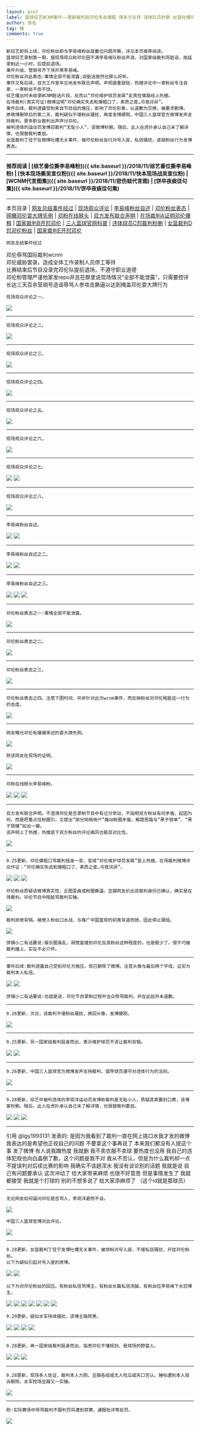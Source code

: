 ```yaml
---
layout: post
label: 篮球综艺WCNM事件——更新裁判批邓伦失态爆粗 得多方支持 违体队员秒删 女篮吐槽邓粉
author: 佚名
tag: 锤
comments: true
---
```


    新综艺即将上线，邓伦粉丝即与李易峰粉丝就番位问题开撕，详见本页推荐阅读。
    篮球综艺录制第一期，据现场观众称邓伦因不满李易峰队粉丝声浪，对国家级裁判骂脏话，拖延录制近一小时，后提前退场。
    事件升级，营销号齐下场开黑李易峰。
    邓伦粉丝对此表态:事情全部不能泄露;说脏话居然也那么好听。
    事件又有后续，双方工作室罕见地发布联合声明。声明避重就轻，热搜评论中一家粉丝专注自家，一家粉丝不依不饶。
    综艺播出时未收录WCNM脏话片段，反而以“邓伦维护球员发飙”走真性情路线上热搜。
    在场裁判(真实可证)微博证明“邓伦确实失态和爆粗口了，素质之差…令我诧异”。
    事件后续，裁判透露受到来自节目组的施压，影响了邓伦形象，以道歉为交换，被要求删博。
    原微博删除后的第二天，裁判疑似不堪粉丝骚扰，再度发博硬刚。中国三人篮球官方微博发声支持裁判。更多职业裁判出声声讨邓伦。
    被判违体的运动员发博怼裁判“无耻小人”，该微博秒删。随后，此人在虎扑承认自己未了解详情，也很替裁判委屈。
    女篮裁判丁佳宁在微博吐槽无关事件，被邓伦粉丝自行对号入座，私信骚扰，遂就粉丝行为发博表态。
    
---
#### 推荐阅读 | [综艺番位撕李易峰粉]({{ site.baseurl }}/2018/11/综艺番位撕李易峰粉)  | [快本现场撕吴宣仪粉]({{ site.baseurl }}/2018/11/快本现场战吴宣仪粉) | [WCNM代言图集]({{ site.baseurl }}/2018/11/悲伤蛙代言图) | [饼卒夜痰佳句集]({{ site.baseurl }}/2018/11/饼卒夜痰佳句集)
---
本页目录 \| [网友总结事件经过](#dxjja) \| [现场观众评论](#dxjjb)  \| [李易峰粉丝自述](#dxjje) \| [邓伦粉丝表态](#dxjjc)  \| [网曝邓伦耍大牌先例](#dxjjd)  \| [邓粉在线掰头](#dxjjf) \| [双方发布联合声明](#dxjjg) \| [在场裁判A证明邓伦爆粗](#dxjjh) \| [国家裁判B开怼邓伦](#dxjji) \| [三人篮球官网科普](#dxjjj) \| [违体球员C怼裁判秒删](#dxjjk) \| [女篮裁判D怼邓伦粉丝](#dxjjl) \| [国家裁判E开怼邓伦](#dxjjm)

<a class="anchor" name="dxjja"></a>

    网友总结事件经过

邓伦辱骂国际裁判wcnm  
邓伦威胁罢录，造成全体工作录制人员停工等待  
比赛结束后节目没录完邓伦队提前退场，不遵守职业道德  
邓伦粉管理严谨他家发repo并且在群里说现场情况“全部不能泄露”，只需要控评  
长达三天百余营销号造谣辱骂人参攻击撕逼以达到掩盖邓伦耍大牌行为

<a class="anchor" name="dxjjb"></a>

    现场观众评论之一。

<img src="{{ site.baseurl }}/images/005Ygb2Lly1g61ci2o1v1j30u01sgaic.jpg">

---

    现场观众评论之二。

<img src="{{ site.baseurl }}/images/Screen Shot 2019-08-16 at 4.11.44 AM.png">

---

    现场观众评论之三。
    
<img src="{{ site.baseurl }}/images/aI8wmWfUkDGSqLb.jpg">

---

    现场观众评论之四。
    
<img src="{{ site.baseurl }}/images/6eLCqNMxoWB3bsw.jpg">

---

    现场观众评论之五。
    
<img src="{{ site.baseurl }}/images/Screen Shot 2019-08-16 at 12.36.39 AM.png">

---

    现场观众评论之六。

<img src="{{ site.baseurl }}/images/mZsOLF.jpg">

---

    现场观众评论之七。

<img src="{{ site.baseurl }}/images/ePkgaQJlDybOc5z.jpg">
<img src="{{ site.baseurl }}/images/8nJyMFSTf4VtUv6.png">

---

    现场观众评论之八。

<img src="{{ site.baseurl }}/images/uuxmh6.jpg">

---

<a class="anchor" name="dxjje"></a>

    李易峰粉丝自述。
    
<img src="{{ site.baseurl }}/images/311337428.jpg">
<img src="{{ site.baseurl }}/images/311337429.jpg">

---

    李易峰粉丝自述之二。
    
<img src="{{ site.baseurl }}/images/Screen Shot 2019-08-16 at 4.07.00 AM.png">
<img src="{{ site.baseurl }}/images/Screen Shot 2019-08-16 at 4.07.10 AM.png">

---

    李易峰粉丝自述之三。
    
<img src="{{ site.baseurl }}/images/419d09d3ly1g61i8b62jxj20tz1lv1ho.jpg">
<img src="{{ site.baseurl }}/images/419d09d3ly1g61i8c2am9j20tx6sau0y.jpg">
<img src="{{ site.baseurl }}/images/419d09d3ly1g61i8csko1j20tz2nl1jk.jpg">

---

<a class="anchor" name="dxjjc"></a>

    邓伦粉丝表态之一:事情全部不能泄露。
    
<img src="{{ site.baseurl }}/images/5x74RuWlmdAnHPt.jpg">

---

    邓伦粉丝表态之二。
    
<img src="{{ site.baseurl }}/images/5orbX6fvtWiZMCk.jpg">

---

    邓伦粉丝表态之三。
    
<img src="{{ site.baseurl }}/images/weQZmb97HJXfYDa.jpg">

---

    邓伦粉丝表态之四。注意下图时间，并非针对此次wcnm事件，而反映粉丝对邓伦飚脏这一行为的态度。

<img src="{{ site.baseurl }}/images/IOzPXZJDL9cANv6.jpg">

---

<a class="anchor" name="dxjjd"></a>

    网友曝光邓伦有姗姗来迟的耍大牌先例。

<img src="{{ site.baseurl }}/images/Screen Shot 2019-08-16 at 1.28.00 AM.png">

    附该网友在现场的证明。
    
<img src="{{ site.baseurl }}/images/Screen Shot 2019-08-16 at 1.26.05 AM.png">

---

<a class="anchor" name="dxjjf"></a>

    邓粉在线掰头李易峰粉。
    
<img src="{{ site.baseurl }}/images/311326599.jpg">
<img src="{{ site.baseurl }}/images/311326600.jpg">
<img src="{{ site.baseurl }}/images/311326598.jpg">

---


<a class="anchor" name="dxjjg"></a>

    双方发布联合声明。不澄清邓伦是否录制节目中有过分举动，不指明双方粉丝有何矛盾、起因为何，而是把重点往粉圈引，又提出“部分网络用户”煽动粉圈矛盾，解题思路与“黑子锁单”、“黑子锁播”如出一辙。
    该声明上了热搜，热搜底下双方粉丝的评论画风也极具对比性。
    
<img src="{{ site.baseurl }}/images/311353445.jpg">


---


<a class="anchor" name="dxjjh"></a>

    9.25更新，邓伦爆粗口骂裁判摇身一变，变成“邓伦维护球员发飙”登上热搜。在场裁判微博评论作证：“邓伦确实失态和爆粗口了，素质之差…令我诧异”。
    
<img src="{{ site.baseurl }}/images/PR73IsLM2gWwUGY.jpg">
<img src="{{ site.baseurl }}/images/gfwxFqsci6MKrW3.png">
<img src="{{ site.baseurl }}/images/wcnm2.png">

    邓伦粉丝质疑该微博真实性，企图歪曲成粉圈撕逼。豆瓣网友扒出该裁判身份已确认，确实是在场裁判。邓伦节目中飚脏骂裁判实锤。
    
<img src="{{ site.baseurl }}/images/cp.png">

    裁判拒绝背锅。被卷入粉丝口水战，与推广中国篮球的初衷背道而驰，因此停止跟组。
    
<img src="{{ site.baseurl }}/images/cp2.png">

    饼铺小二有话要说:娱乐圈虽乱，胡搅蛮缠到邓伦及其粉丝这种程度的，也是极少了。很不巧被裁判撞上，实在不必介怀。
    
---

    事件后续:裁判透露自己受到邓伦方施压，现已删除了微博。注意头像与最后两个字母，证实为裁判本人私信。

<img src="{{ site.baseurl }}/images/OU2PsWktB4Ccmxd.jpg">
<img src="{{ site.baseurl }}/images/VA3ZKGbavJfnyrE.jpg">


    饼铺小二有话要说:也就是说，邓伦节目录制过程中当众辱骂裁判，并在此前并未道歉。
    
---


    9.26更新，次日，该裁判不堪粉丝骚扰，换回头像，发博硬刚。
    
<img src="{{ site.baseurl }}/images/cp3.png">

---


<a class="anchor" name="dxjji"></a>

    9.25更新，另一国家级裁判挺身而出，表示维护球员不该让裁判背锅。
    
<img src="{{ site.baseurl }}/images/Oy36nJdW4sIYXtv.jpg">
<img src="{{ site.baseurl }}/images/EsJuWbrxFktyLn1.jpg">

---


<a class="anchor" name="dxjjj"></a>

    9.26更新，中国三人篮球官方微博发声支持裁判，倡导球员遵守对违体行为的法则。
    
<img src="{{ site.baseurl }}/images/cp4.png">


---


<a class="anchor" name="dxjjk"></a>

    9.28更新，综艺中被判违体的李观洋运动员发博称裁判是无耻小人，质疑其索要封口费，该博客秒删。随后，此人在虎扑承认自己未了解详情，也很替裁判委屈。
    
<img src="{{ site.baseurl }}/images/sZIc7f2OjXir4dw.jpg">
<img src="{{ site.baseurl }}/images/mgu4aSARsJD82Q6.jpg">
<img src="{{ site.baseurl }}/images/205540a0a6s1s0szls1yl7.jpg">

---

引用 \@lgy1993131 发表的:
是因为我看到了裁判一直在网上挑口水我才发的微博
我表达的是希望他正视自己的问题 不要拿这个事再说了 本来我们都没有人提这个事
发了微博 有人说我蹭热度 我就删 我不卖衣服不卖球 要热度也没用
我自己的违体犯规也向白晶倒了歉，这个问题是我不对 我从不否认，但是为什么裁判却一点不提误判对后续比赛的影响
我确实不该趟浑水 我没有谈论别的话题 我就是说 自己有问题要承认 这次冲动了 给大家带来麻烦 也很不好意思 但是事情发生了 我就都接受
我就是个打球的 别的不想多说了 给大家添麻烦了
（这个id就是那球员）

---

    无论网友如何逼问邓伦是否骂人，李观洋避而不谈。

<img src="{{ site.baseurl }}/images/uK8g21inoJbSlVe.jpg">

    中国三人篮球官博对此评论。

<img src="{{ site.baseurl }}/images/204946sz666442fxz2zck6.jpg">

---

<a class="anchor" name="dxjjl"></a>

    9.28更新，女篮裁判丁佳宁发博吐槽无关事件，被饼粉对号入座，不堪私信骚扰，开挂邓伦粉丝。
    以下为疑似引起对号入座的原博。
    
<img src="{{ site.baseurl }}/images/235159kyvpg79jzdeed5gy.jpg">
<img src="{{ site.baseurl }}/images/000357zn54eie6ayae966t.png">

    以下为对邓伦粉丝的回应。有粉丝私信骂博主，有粉丝长篇私信洗脑，有粉丝拉李易峰下水怼博主。

<img src="{{ site.baseurl }}/images/235212zhqhhhhkhj8hf3h5.jpg">
<img src="{{ site.baseurl }}/images/235223lzt3gpjp1uf3rx1g.jpg">
<img src="{{ site.baseurl }}/images/234630uk7655rkdooiooee.jpg">
<img src="{{ site.baseurl }}/images/234913gugb6ulab9q1kulb.png">
<img src="{{ site.baseurl }}/images/235216zm5frx7mmcfmmmcm.jpeg">
<img src="{{ site.baseurl }}/images/235221bxqqmdo83kmadm8m.jpeg">
<img src="{{ site.baseurl }}/images/234957zuzrrnl54vllm73z.png">

    9.29更新，疑似水军持续骚扰，该博主路转黑。

<img src="{{ site.baseurl }}/images/204704ddm24wb0ll0nosds.jpg">
<img src="{{ site.baseurl }}/images/204740iz1i68i0p8h7r187.jpg">
<img src="{{ site.baseurl }}/images/204753epsiwxmwrmr1xiid.jpg">
<img src="{{ site.baseurl }}/images/204808czx617yxy4q99mj2.jpg">

---
    
<a class="anchor" name="dxjjm"></a>

    9.28更新，再一国家级裁判挺身而出，指责邓伦不懂规则，是球场的野蛮人。
    
<img src="{{ site.baseurl }}/images/003401moam96rtmiiugdiz.jpg">
<img src="{{ site.baseurl }}/images/003414z2i8kf2iwwj7xf2q.jpg">
<img src="{{ site.baseurl }}/images/012626y9o2zeoev3tp7zpw.jpg">
    
---
    
<a class="anchor" name="dxjjn"></a>

    9.28更新，现场多人佐证，裁判本人力刚，豆瓣各组或无人吃瓜或矢口否认。锤帖遭到本人投诉删除。水军控场豆瓣又一实锤。
    
<img src="{{ site.baseurl }}/images/IMG_5019.PNG">

---


    附:实际赛场中辱骂裁判不服判罚将遭到禁赛、通报批评等处罚。
    
<img src="{{ site.baseurl }}/images/1RnzHbh6DZ5wXv7.png">
    